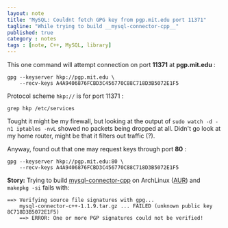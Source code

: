 ```yaml
---
layout: note
title: "MySQL: Couldnt fetch GPG key from pgp.mit.edu port 11371"
tagline: "While trying to build __mysql-connector-cpp__"
published: true
category : notes
tags : [note, C++, MySQL, library]
---
```


This one command will attempt connection on port __11371__ at __pgp.mit.edu__ :

    gpg --keyserver hkp://pgp.mit.edu \
        --recv-keys A4A9406876FCBD3C456770C88C718D3B5072E1F5

Protocol scheme `hkp://` is for port 11371 :

    grep hkp /etc/services

Tought it might be my firewall, but looking at the output of `sudo watch -d -n1 iptables -nvL`
showed no packets being dropped at all.  Didn't go look at my home router, might
be that it filters out traffic (?).

Anyway, found out that one may request keys through port __80__ :

    gpg --keyserver hkp://pgp.mit.edu:80 \
        --recv-keys A4A9406876FCBD3C456770C88C718D3B5072E1F5

__Story:__ Trying to build [mysql-connector-cpp](https://dev.mysql.com/doc/connector-cpp/en/connector-cpp-installation-source-distribution.html)
on ArchLinux ([AUR](https://aur.archlinux.org/packages/mysql-connector-c%2B%2B/))
and `makepkg -si` fails with:

    ==> Verifying source file signatures with gpg...
        mysql-connector-c++-1.1.9.tar.gz ... FAILED (unknown public key 8C718D3B5072E1F5)
        ==> ERROR: One or more PGP signatures could not be verified!

